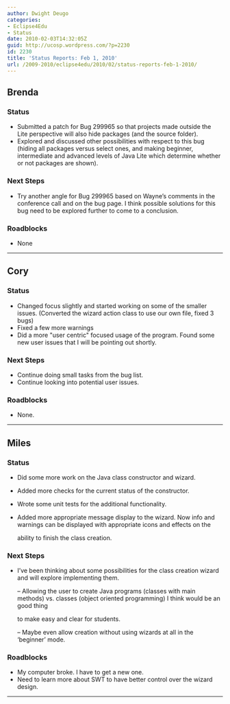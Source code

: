 ```yaml
---
author: Dwight Deugo
categories:
- Eclipse4Edu
- Status
date: 2010-02-03T14:32:05Z
guid: http://ucosp.wordpress.com/?p=2230
id: 2230
title: 'Status Reports: Feb 1, 2010'
url: /2009-2010/eclipse4edu/2010/02/status-reports-feb-1-2010/
---
```


## **Brenda**

### Status

  * Submitted a patch for Bug 299965 so that projects made outside the Lite perspective will also hide packages (and the source folder).
  * Explored and discussed other possibilities with respect to this bug (hiding all packages versus select ones, and making beginner, intermediate and advanced levels of Java Lite which determine whether or not packages are shown). 

### Next Steps

  * Try another angle for Bug 299965 based on Wayne&#8217;s comments in the conference call and on the bug page. I think possible solutions for this bug need to be explored further to come to a conclusion.

### Roadblocks

<ul type="disc">
  <li>
    None
  </li>
</ul>

* * *

## **Cory**

### Status

  * Changed focus slightly and started working on some of the smaller issues. (Converted the wizard action class to use our own file, fixed 3 bugs)
  * Fixed a few more warnings
  * Did a more "user centric" focused usage of the program. Found some new user issues that I will be pointing out shortly. 

### Next Steps

  * Continue doing small tasks from the bug list.
  * Continue looking into potential user issues. 

### Roadblocks

<ul type="disc">
  <li>
    None.
  </li>
</ul>

* * *

## **Miles**

### Status

  * Did some more work on the Java class constructor and wizard.
  * Added more checks for the current status of the constructor.
  * Wrote some unit tests for the additional functionality.
  * Added more appropriate message display to the wizard. Now info and warnings can be displayed with appropriate icons and effects on the
      
    ability to finish the class creation.

### Next Steps

  * I&#8217;ve been thinking about some possibilities for the class creation wizard and will explore implementing them.
      
    &#8211; Allowing the user to create Java programs (classes with main methods) vs. classes (object oriented programming) I think would be an good thing
      
    to make easy and clear for students.
    
    &#8211; Maybe even allow creation without using wizards at all in the &#8216;beginner&#8217; mode.

### Roadblocks

<ul type="disc">
  <li>
    My computer broke. I have to get a new one.
  </li>
  <li>
    Need to learn more about SWT to have better control over the wizard design.
  </li>
</ul>

* * *